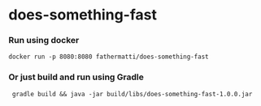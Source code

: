 # does-something-fast

### Run using docker

```docker run -p 8080:8080 fathermatti/does-something-fast```


### Or just build and run using Gradle

``` gradle build && java -jar build/libs/does-something-fast-1.0.0.jar```


